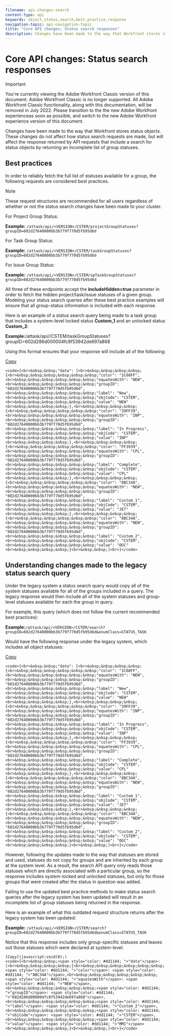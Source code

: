 ```yaml
---
filename: api-changes-search
content-type: api
keywords: object,status,search,best,practice,response
navigation-topic: api-navigation-topic
title: "Core API changes: Status search responses"
description: Changes have been made to the way that Workfront stores status objects. These changes do not affect how status search requests are made, but will affect the response returned by API requests that include a search for status objects by returning an incomplete list of group statuses.
---
```


# Core API&nbsp;changes: Status search responses

>[!IMPORTANT]
>
>You're currently viewing the Adobe Workfront Classic version of this document. Adobe Workfront Classic is no longer supported. All Adobe Workfront Classic functionality, along with this documentation, will be removed in July 2022. Please transition to the the new Adobe Workfront experienceas soon as possible, and switch to the new Adobe Workfront experience version of this document.

Changes have been made to the way that Workfront stores status objects. These changes do not affect how status search requests are made, but will affect the response returned by API requests that include a search for status objects by returning an incomplete list of group statuses.

## Best practices

In order to reliably fetch the full list of statuses available for a group, the following requests are considered best practices.

>[!NOTE]
>
>These request structures are recommended for all users regardless of whether or not the status search changes have been made to your cluster.

For Project Group Status:

**Example:** `/attask/api/<VERSION>/CSTEM/projectGroupStatuses?groupID=602d27640000bb3b779f770d5fb95d6d`

For Task Group Status:

**Example:** `/attask/api/<VERSION>/CSTEM/taskGroupStatuses?groupID=602d27640000bb3b779f770d5fb95d6d`

For Issue Group Status:

**Example:** `/attask/api/<VERSION>/CSTEM/opTaskGroupStatuses?groupID=602d27640000bb3b779f770d5fb95d6d`

All three of these endpoints accept the **includeHidden=true** parameter in order to fetch the hidden project/task/issue statuses of a given group. Modeling your status search queries after these best practice examples will ensure that all group-status information is included with each response.

Here is an example of a status search query being made to a task group that includes a system-level locked status **Custom_1** and an unlocked status **Custom_2**:

**Example:**/attask/api/<VERSION>/CSTEM/taskGroupStatuses?groupID=602d286d000004fc8f53942de697a868

Using this format ensures that your response will include all of the following:

[Copy](javascript:void(0);) 

<!--WRITER - fix code throughout this doc. for Bob-->

```
<code>{<br>&nbsp;&nbsp;"data": [<br>&nbsp;&nbsp;&nbsp;&nbsp;{<br>&nbsp;&nbsp;&nbsp;&nbsp;&nbsp;&nbsp;"color": "1C68FF",<br>&nbsp;&nbsp;&nbsp;&nbsp;&nbsp;&nbsp;"equatesWith": "NEW",<br>&nbsp;&nbsp;&nbsp;&nbsp;&nbsp;&nbsp;"groupID": "602d27640000bb3b779f770d5fb95d6d",<br>&nbsp;&nbsp;&nbsp;&nbsp;&nbsp;&nbsp;"label": "New",<br>&nbsp;&nbsp;&nbsp;&nbsp;&nbsp;&nbsp;"objCode": "CSTEM",<br>&nbsp;&nbsp;&nbsp;&nbsp;&nbsp;&nbsp;"value": "NEW"<br>&nbsp;&nbsp;&nbsp;&nbsp;},<br>&nbsp;&nbsp;&nbsp;&nbsp;{<br>&nbsp;&nbsp;&nbsp;&nbsp;&nbsp;&nbsp;"color": "39FF39",<br>&nbsp;&nbsp;&nbsp;&nbsp;&nbsp;&nbsp;"equatesWith": "INP",<br>&nbsp;&nbsp;&nbsp;&nbsp;&nbsp;&nbsp;"groupID": "602d27640000bb3b779f770d5fb95d6d",<br>&nbsp;&nbsp;&nbsp;&nbsp;&nbsp;&nbsp;"label": "In Progress",<br>&nbsp;&nbsp;&nbsp;&nbsp;&nbsp;&nbsp;"objCode": "CSTEM",<br>&nbsp;&nbsp;&nbsp;&nbsp;&nbsp;&nbsp;"value": "INP"<br>&nbsp;&nbsp;&nbsp;&nbsp;},<br>&nbsp;&nbsp;&nbsp;&nbsp;{<br>&nbsp;&nbsp;&nbsp;&nbsp;&nbsp;&nbsp;"color": "FF3939",<br>&nbsp;&nbsp;&nbsp;&nbsp;&nbsp;&nbsp;"equatesWith": "CPL",<br>&nbsp;&nbsp;&nbsp;&nbsp;&nbsp;&nbsp;"groupID": "602d27640000bb3b779f770d5fb95d6d",<br>&nbsp;&nbsp;&nbsp;&nbsp;&nbsp;&nbsp;"label": "Complete",<br>&nbsp;&nbsp;&nbsp;&nbsp;&nbsp;&nbsp;"objCode": "CSTEM",<br>&nbsp;&nbsp;&nbsp;&nbsp;&nbsp;&nbsp;"value": "CPL"<br>&nbsp;&nbsp;&nbsp;&nbsp;},<br>&nbsp;&nbsp;&nbsp;&nbsp;{<br>&nbsp;&nbsp;&nbsp;&nbsp;&nbsp;&nbsp;"color": "8BC34A",<br>&nbsp;&nbsp;&nbsp;&nbsp;&nbsp;&nbsp;"equatesWith": "NEW",<br>&nbsp;&nbsp;&nbsp;&nbsp;&nbsp;&nbsp;"groupID": "602d27640000bb3b779f770d5fb95d6d",<br>&nbsp;&nbsp;&nbsp;&nbsp;&nbsp;&nbsp;"label": "Custom_1",<br>&nbsp;&nbsp;&nbsp;&nbsp;&nbsp;&nbsp;"objCode": "CSTEM",<br>&nbsp;&nbsp;&nbsp;&nbsp;&nbsp;&nbsp;"value": "JET"<br>&nbsp;&nbsp;&nbsp;&nbsp;},<br>&nbsp;&nbsp;&nbsp;&nbsp;{<br>&nbsp;&nbsp;&nbsp;&nbsp;&nbsp;&nbsp;"color": "8BC34A",<br>&nbsp;&nbsp;&nbsp;&nbsp;&nbsp;&nbsp;"equatesWith": "NEW",<br>&nbsp;&nbsp;&nbsp;&nbsp;&nbsp;&nbsp;"groupID": "602d27640000bb3b779f770d5fb95d6d",<br>&nbsp;&nbsp;&nbsp;&nbsp;&nbsp;&nbsp;"label": "Custom_2",<br>&nbsp;&nbsp;&nbsp;&nbsp;&nbsp;&nbsp;"objCode": "CSTEM",<br>&nbsp;&nbsp;&nbsp;&nbsp;&nbsp;&nbsp;"value": "OGC"<br>&nbsp;&nbsp;&nbsp;&nbsp;}<br>&nbsp;&nbsp;]<br>}</code>
```

## Understanding changes made to the legacy status search query

Under the legacy system a status search query would copy all of the system statuses available for all of the groups included in a query. The legacy response would then include all of the system statuses and group-level statuses available for each the group in query.

For example, this query (which does not follow the current recommended best practices):

**Example:**`/attask/api/<VERSION>/CSTEM/search?groupID=602d27640000bb3b779f770d5fb95d6d&enumClass=STATUS_TASK`

Would have the following response under the legacy system, which includes all object statuses:

[Copy](javascript:void(0);) 

```
<code>{<br>&nbsp;&nbsp;"data": [<br>&nbsp;&nbsp;&nbsp;&nbsp;{<br>&nbsp;&nbsp;&nbsp;&nbsp;&nbsp;&nbsp;"color": "1C68FF",<br>&nbsp;&nbsp;&nbsp;&nbsp;&nbsp;&nbsp;"equatesWith": "NEW",<br>&nbsp;&nbsp;&nbsp;&nbsp;&nbsp;&nbsp;"groupID": "602d27640000bb3b779f770d5fb95d6d",<br>&nbsp;&nbsp;&nbsp;&nbsp;&nbsp;&nbsp;"label": "New",<br>&nbsp;&nbsp;&nbsp;&nbsp;&nbsp;&nbsp;"objCode": "CSTEM",<br>&nbsp;&nbsp;&nbsp;&nbsp;&nbsp;&nbsp;"value": "NEW"<br>&nbsp;&nbsp;&nbsp;&nbsp;},<br>&nbsp;&nbsp;&nbsp;&nbsp;{<br>&nbsp;&nbsp;&nbsp;&nbsp;&nbsp;&nbsp;"color": "39FF39",<br>&nbsp;&nbsp;&nbsp;&nbsp;&nbsp;&nbsp;"equatesWith": "INP",<br>&nbsp;&nbsp;&nbsp;&nbsp;&nbsp;&nbsp;"groupID": "602d27640000bb3b779f770d5fb95d6d",<br>&nbsp;&nbsp;&nbsp;&nbsp;&nbsp;&nbsp;"label": "In Progress",<br>&nbsp;&nbsp;&nbsp;&nbsp;&nbsp;&nbsp;"objCode": "CSTEM",<br>&nbsp;&nbsp;&nbsp;&nbsp;&nbsp;&nbsp;"value": "INP"<br>&nbsp;&nbsp;&nbsp;&nbsp;},<br>&nbsp;&nbsp;&nbsp;&nbsp;{<br>&nbsp;&nbsp;&nbsp;&nbsp;&nbsp;&nbsp;"color": "FF3939",<br>&nbsp;&nbsp;&nbsp;&nbsp;&nbsp;&nbsp;"equatesWith": "CPL",<br>&nbsp;&nbsp;&nbsp;&nbsp;&nbsp;&nbsp;"groupID": "602d27640000bb3b779f770d5fb95d6d",<br>&nbsp;&nbsp;&nbsp;&nbsp;&nbsp;&nbsp;"label": "Complete",<br>&nbsp;&nbsp;&nbsp;&nbsp;&nbsp;&nbsp;"objCode": "CSTEM",<br>&nbsp;&nbsp;&nbsp;&nbsp;&nbsp;&nbsp;"value": "CPL"<br>&nbsp;&nbsp;&nbsp;&nbsp;},<br>&nbsp;&nbsp;&nbsp;&nbsp;{<br>&nbsp;&nbsp;&nbsp;&nbsp;&nbsp;&nbsp;"color": "8BC34A",<br>&nbsp;&nbsp;&nbsp;&nbsp;&nbsp;&nbsp;"equatesWith": "NEW",<br>&nbsp;&nbsp;&nbsp;&nbsp;&nbsp;&nbsp;"groupID": "602d27640000bb3b779f770d5fb95d6d",<br>&nbsp;&nbsp;&nbsp;&nbsp;&nbsp;&nbsp;"label": "Custom_1",<br>&nbsp;&nbsp;&nbsp;&nbsp;&nbsp;&nbsp;"objCode": "CSTEM",<br>&nbsp;&nbsp;&nbsp;&nbsp;&nbsp;&nbsp;"value": "JET"<br>&nbsp;&nbsp;&nbsp;&nbsp;},<br>&nbsp;&nbsp;&nbsp;&nbsp;{<br>&nbsp;&nbsp;&nbsp;&nbsp;&nbsp;&nbsp;"color": "8BC34A",<br>&nbsp;&nbsp;&nbsp;&nbsp;&nbsp;&nbsp;"equatesWith": "NEW",<br>&nbsp;&nbsp;&nbsp;&nbsp;&nbsp;&nbsp;"groupID": "602d27640000bb3b779f770d5fb95d6d",<br>&nbsp;&nbsp;&nbsp;&nbsp;&nbsp;&nbsp;"label": "Custom_2",<br>&nbsp;&nbsp;&nbsp;&nbsp;&nbsp;&nbsp;"objCode": "CSTEM",<br>&nbsp;&nbsp;&nbsp;&nbsp;&nbsp;&nbsp;"value": "OGC"<br>&nbsp;&nbsp;&nbsp;&nbsp;}<br>&nbsp;&nbsp;]<br>}</code>
```

However, following the updates made to the way that statuses are stored and used, statuses do not copy for groups and are inherited by each group at the system level. As a result, the search API query only reads those statuses which are directly associated with a particular group, so the response includes system-locked and unlocked statuses, but only for those groups that were created after the status in question was added.

Failing to use the updated best practice methods to make status search queries after the legacy system has been updated will result in an incomplete list of group statuses being returned in the response.

Here is an example of what this outdated request structure returns after the legacy system has been updated:

**Example:** `/attask/api/<VERSION>/CSTEM/search?groupID=602d27640000bb3b779f770d5fb95d6d&enumClass=STATUS_TASK`

Notice that this response includes only group-specific statuses and leaves out those statuses which were declared at system-level:

```
[Copy](javascript:void(0);) 
<code>{<br>&nbsp;&nbsp;<span style="color: #dd1144; ">"data"</span>: [<br>&nbsp;&nbsp;&nbsp;&nbsp;{<br>&nbsp;&nbsp;&nbsp;&nbsp;&nbsp;&nbsp;<span style="color: #dd1144; ">"color"</span>: <span style="color: #dd1144; ">"8BC34A"</span>,<br>&nbsp;&nbsp;&nbsp;&nbsp;&nbsp;&nbsp;<span style="color: #dd1144; ">"equatesWith"</span>: <span style="color: #dd1144; ">"NEW"</span>,<br>&nbsp;&nbsp;&nbsp;&nbsp;&nbsp;&nbsp;<span style="color: #dd1144; ">"groupID"</span>: <span style="color: #dd1144; ">"602d286d000004fc8f53942de697a868"</span>,<br>&nbsp;&nbsp;&nbsp;&nbsp;&nbsp;&nbsp;<span style="color: #dd1144; ">"label"</span>: <span style="color: #dd1144; ">"Custom_2"</span>,<br>&nbsp;&nbsp;&nbsp;&nbsp;&nbsp;&nbsp;<span style="color: #dd1144; ">"objCode"</span>: <span style="color: #dd1144; ">"CSTEM"</span>,<br>&nbsp;&nbsp;&nbsp;&nbsp;&nbsp;&nbsp;<span style="color: #dd1144; ">"value"</span>: <span style="color: #dd1144; ">"MMI"</span><br>&nbsp;&nbsp;&nbsp;&nbsp;}<br>&nbsp;&nbsp;]<br>}</code>
```